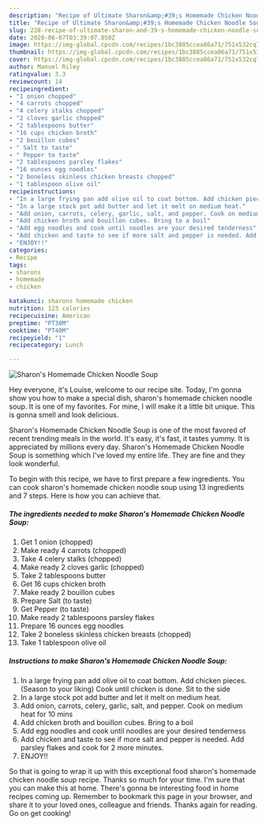 ```yaml
---
description: "Recipe of Ultimate Sharon&amp;#39;s Homemade Chicken Noodle Soup"
title: "Recipe of Ultimate Sharon&amp;#39;s Homemade Chicken Noodle Soup"
slug: 228-recipe-of-ultimate-sharon-and-39-s-homemade-chicken-noodle-soup
date: 2020-06-07T03:39:07.850Z
image: https://img-global.cpcdn.com/recipes/1bc3885ccea86a71/751x532cq70/sharons-homemade-chicken-noodle-soup-recipe-main-photo.jpg
thumbnail: https://img-global.cpcdn.com/recipes/1bc3885ccea86a71/751x532cq70/sharons-homemade-chicken-noodle-soup-recipe-main-photo.jpg
cover: https://img-global.cpcdn.com/recipes/1bc3885ccea86a71/751x532cq70/sharons-homemade-chicken-noodle-soup-recipe-main-photo.jpg
author: Manuel Riley
ratingvalue: 3.3
reviewcount: 14
recipeingredient:
- "1 onion chopped"
- "4 carrots chopped"
- "4 celery stalks chopped"
- "2 cloves garlic chopped"
- "2 tablespoons butter"
- "16 cups chicken broth"
- "2 bouillon cubes"
- " Salt to taste"
- " Pepper to taste"
- "2 tablespoons parsley flakes"
- "16 ounces egg noodles"
- "2 boneless skinless chicken breasts chopped"
- "1 tablespoon olive oil"
recipeinstructions:
- "In a large frying pan add olive oil to coat bottom. Add chicken pieces. (Season to your liking) Cook until chicken is done. Sit to the side"
- "In a large stock pot add butter and let it melt on medium heat."
- "Add onion, carrots, celery, garlic, salt, and pepper. Cook on medium heat for 10 mins"
- "Add chicken broth and bouillon cubes. Bring to a boil"
- "Add egg noodles and cook until noodles are your desired tenderness"
- "Add chicken and taste to see if more salt and pepper is needed. Add parsley flakes and cook for 2 more minutes."
- "ENJOY!!"
categories:
- Recipe
tags:
- sharons
- homemade
- chicken

katakunci: sharons homemade chicken 
nutrition: 123 calories
recipecuisine: American
preptime: "PT30M"
cooktime: "PT40M"
recipeyield: "1"
recipecategory: Lunch

---
```



![Sharon&#39;s Homemade Chicken Noodle Soup](https://img-global.cpcdn.com/recipes/1bc3885ccea86a71/751x532cq70/sharons-homemade-chicken-noodle-soup-recipe-main-photo.jpg)

Hey everyone, it's Louise, welcome to our recipe site. Today, I'm gonna show you how to make a special dish, sharon&#39;s homemade chicken noodle soup. It is one of my favorites. For mine, I will make it a little bit unique. This is gonna smell and look delicious.

Sharon&#39;s Homemade Chicken Noodle Soup is one of the most favored of recent trending meals in the world. It's easy, it's fast, it tastes yummy. It is appreciated by millions every day. Sharon&#39;s Homemade Chicken Noodle Soup is something which I've loved my entire life. They are fine and they look wonderful.




To begin with this recipe, we have to first prepare a few ingredients. You can cook sharon&#39;s homemade chicken noodle soup using 13 ingredients and 7 steps. Here is how you can achieve that.

<!--inarticleads1-->

##### The ingredients needed to make Sharon&#39;s Homemade Chicken Noodle Soup:

1. Get 1 onion (chopped)
1. Make ready 4 carrots (chopped)
1. Take 4 celery stalks (chopped)
1. Make ready 2 cloves garlic (chopped)
1. Take 2 tablespoons butter
1. Get 16 cups chicken broth
1. Make ready 2 bouillon cubes
1. Prepare  Salt (to taste)
1. Get  Pepper (to taste)
1. Make ready 2 tablespoons parsley flakes
1. Prepare 16 ounces egg noodles
1. Take 2 boneless skinless chicken breasts (chopped)
1. Take 1 tablespoon olive oil




<!--inarticleads2-->

##### Instructions to make Sharon&#39;s Homemade Chicken Noodle Soup:

1. In a large frying pan add olive oil to coat bottom. Add chicken pieces. (Season to your liking) Cook until chicken is done. Sit to the side
1. In a large stock pot add butter and let it melt on medium heat.
1. Add onion, carrots, celery, garlic, salt, and pepper. Cook on medium heat for 10 mins
1. Add chicken broth and bouillon cubes. Bring to a boil
1. Add egg noodles and cook until noodles are your desired tenderness
1. Add chicken and taste to see if more salt and pepper is needed. Add parsley flakes and cook for 2 more minutes.
1. ENJOY!!




So that is going to wrap it up with this exceptional food sharon&#39;s homemade chicken noodle soup recipe. Thanks so much for your time. I'm sure that you can make this at home. There's gonna be interesting food in home recipes coming up. Remember to bookmark this page in your browser, and share it to your loved ones, colleague and friends. Thanks again for reading. Go on get cooking!
